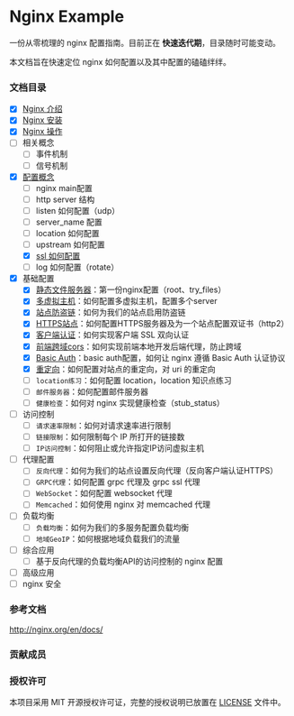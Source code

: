 # Nginx Example

一份从零梳理的 nginx 配置指南。目前正在 **快速迭代期**，目录随时可能变动。



本文档旨在快速定位 nginx 如何配置以及其中配置的磕磕绊绊。

### 文档目录

- [x] [Nginx 介绍](introduce.md)
- [x] [Nginx 安装](install.md)
- [x] [Nginx 操作](operation.md)
- [ ] 相关概念
  - [ ] 事件机制
  - [ ] 信号机制
- [x] [配置概念](config/conf-concept.md)
  - [ ] nginx main配置
  - [ ] http server 结构
  - [ ] listen 如何配置（udp）
  - [ ] server_name 配置
  - [ ] location 如何配置
  - [ ] upstream 如何配置
  - [x] [ssl 如何配置](config/ssl-conf.md)
  - [ ] log 如何配置（rotate）
- [x] 基础配置
  - [x] [静态文件服务器](config/file-svr.md)：第一份nginx配置（root、try_files）
  - [x] [多虚拟主机](config/multi-svr.md)：如何配置多虚拟主机，配置多个server
  - [x] [站点防盗链](config/valid-referer.md)：如何为我们的站点启用防盗链
  - [x] [HTTPS站点](config/https-site.md)：如何配置HTTPS服务器及为一个站点配置双证书（http2）
  - [x] [客户端认证](config/client-verify.md)：如何实现客户端 SSL 双向认证
  - [x] [前端跨域cors](config/fe-cors.md)：如何实现前端本地开发后端代理，防止跨域
  - [x] [Basic Auth](config/basic-auth.md)：basic auth配置，如何让 nginx 遵循 Basic Auth 认证协议
  - [x] [重定向](config/http-redirect.md)：如何配置对站点的重定向，对 uri 的重定向
  - [ ] `location练习`：如何配置 location，location 知识点练习
  - [ ] `邮件服务器`：如何配置邮件服务器
  - [ ] `健康检查`：如何对 nginx 实现健康检查（stub_status）
- [ ] 访问控制
  - [ ] `请求速率限制`：如何对请求速率进行限制
  - [ ] `链接限制`：如何限制每个 IP 所打开的链接数
  - [ ] `IP访问控制`：如何阻止或允许指定IP访问虚拟主机
- [ ] 代理配置
  - [ ] `反向代理`：如何为我们的站点设置反向代理（反向客户端认证HTTPS）
  - [ ] `GRPC代理`：如何配置 grpc 代理及 grpc ssl 代理
  - [ ] `WebSocket`：如何配置 websocket 代理
  - [ ] `Memcached`：如何使用 nginx 对 memcached 代理
- [ ] 负载均衡
  - [ ] `负载均衡`：如何为我们的多服务配置负载均衡
  - [ ] `地域GeoIP`：如何根据地域负载我们的流量
- [ ] 综合应用
  - [ ] 基于反向代理的负载均衡API的访问控制的 nginx 配置
- [ ] 高级应用
- [ ] nginx 安全

### 参考文档

http://nginx.org/en/docs/



### 贡献成员



### 授权许可

本项目采用 MIT 开源授权许可证，完整的授权说明已放置在 [LICENSE](LICENSE) 文件中。